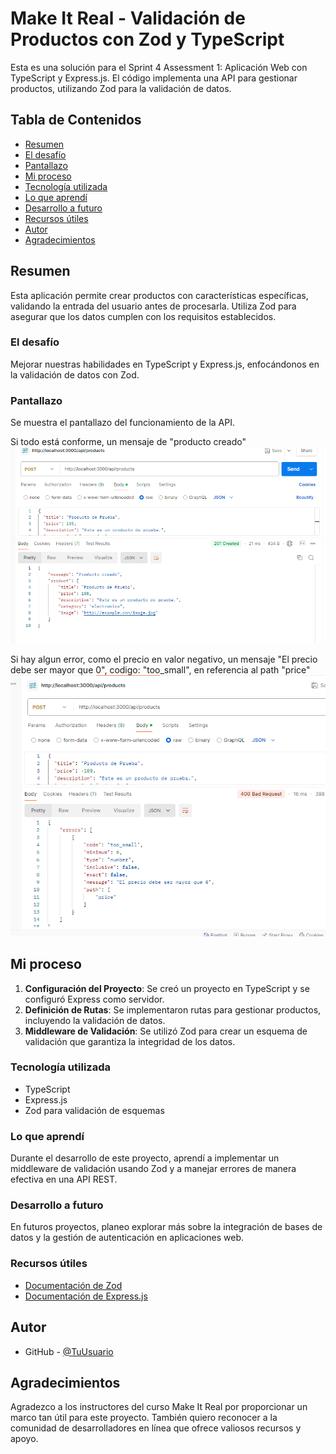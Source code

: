 # Make It Real - Validación de Productos con Zod y TypeScript

Esta es una solución para el Sprint 4 Assessment 1: Aplicación Web con TypeScript y Express.js. El código implementa una API para gestionar productos, utilizando Zod para la validación de datos.

## Tabla de Contenidos

- [Resumen](#resumen)
- [El desafío](#el-desafío)
- [Pantallazo](#pantallazo)
- [Mi proceso](#mi-proceso)
- [Tecnología utilizada](#tecnología-utilizada)
- [Lo que aprendí](#lo-que-aprendí)
- [Desarrollo a futuro](#desarrollo-a-futuro)
- [Recursos útiles](#recursos-útiles)
- [Autor](#autor)
- [Agradecimientos](#agradecimientos)

## Resumen

Esta aplicación permite crear productos con características específicas, validando la entrada del usuario antes de procesarla. Utiliza Zod para asegurar que los datos cumplen con los requisitos establecidos.

### El desafío

Mejorar nuestras habilidades en TypeScript y Express.js, enfocándonos en la validación de datos con Zod.

### Pantallazo

Se muestra el pantallazo del funcionamiento de la API.

Si todo está conforme, un mensaje de "producto creado"
![alt text](image.png)

Si hay algun error, como el precio en valor negativo, un mensaje "El precio debe ser mayor que 0", codigo: "too_small", en referencia al path "price"
![alt text](image-1.png)

## Mi proceso

1. **Configuración del Proyecto**: Se creó un proyecto en TypeScript y se configuró Express como servidor.
2. **Definición de Rutas**: Se implementaron rutas para gestionar productos, incluyendo la validación de datos.
3. **Middleware de Validación**: Se utilizó Zod para crear un esquema de validación que garantiza la integridad de los datos.

### Tecnología utilizada

- TypeScript
- Express.js
- Zod para validación de esquemas

### Lo que aprendí

Durante el desarrollo de este proyecto, aprendí a implementar un middleware de validación usando Zod y a manejar errores de manera efectiva en una API REST.

### Desarrollo a futuro

En futuros proyectos, planeo explorar más sobre la integración de bases de datos y la gestión de autenticación en aplicaciones web.

### Recursos útiles

- [Documentación de Zod](https://zod.dev/)
- [Documentación de Express.js](https://expressjs.com/)

## Autor

- GitHub - [@TuUsuario](https://github.com/TuUsuario)

## Agradecimientos

Agradezco a los instructores del curso Make It Real por proporcionar un marco tan útil para este proyecto. También quiero reconocer a la comunidad de desarrolladores en línea que ofrece valiosos recursos y apoyo.
